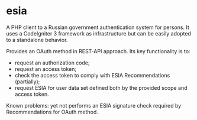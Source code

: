 # esia
A PHP client to a Russian government authentication system for persons. 
It uses a CodeIgniter 3 framework as infrastructure but can be easily adopted to a standalone behavior.

Provides an OAuth method in REST-API approach.
Its key functionality is to: 
  - request an authorization code;
  - request an access token;
  - check the access token to comply with ESIA Recommendations (partially);
  - request ESIA for user data set defined both by the provided scope and access token.
  
Known problems: yet not performs an ESIA signature check required by Recommendations for OAuth method.
